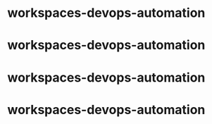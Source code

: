 # workspaces-devops-automation
# workspaces-devops-automation
# workspaces-devops-automation
# workspaces-devops-automation

